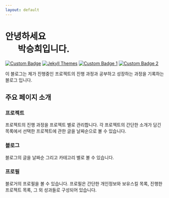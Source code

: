```yaml
---
layout: default
---
```

# 안녕하세요<br>&nbsp;&nbsp;&nbsp;&nbsp;&nbsp;&nbsp;박승희입니다. <!-- omit in toc -->

[![Custom Badge](https://img.shields.io/badge/custom-text-brightgreen)](https://example.com)
[![Jekyll Themes](https://img.shields.io/badge/featured%20on-JekyllThemes-red.svg)](https://jekyll-themes.com)
[![Custom Badge 1](https://img.shields.io/badge/custom1-text1-blue)](https://example1.com)
[![Custom Badge 2](https://img.shields.io/badge/custom2-text2-green)](https://example2.com)

이 블로그는 제가 진행중인 프로젝트의 진행 과정과 공부하고 성장하는 과정을 기록하는 블로그 입니다.

## 주요 페이지 소개
### 프로젝트
프로젝트의 진행 과정을 프로젝트 별로 관리합니다. 각 프로젝트의 간단한 소개가 담긴 목록에서 선택한 프로젝트에 관한 글을 날짜순으로 볼 수 있습니다.
### 블로그
블로그의 글을 날짜순 그리고 카테고리 별로 볼 수 있습니다.
### 프로필
블로거의 프로필을 볼 수 있습니다. 프로필은 간단한 개인정보와 보유스킬 목록, 진행한 프로젝트 목록, 그 외 성과들로 구성되어 있습니다.
